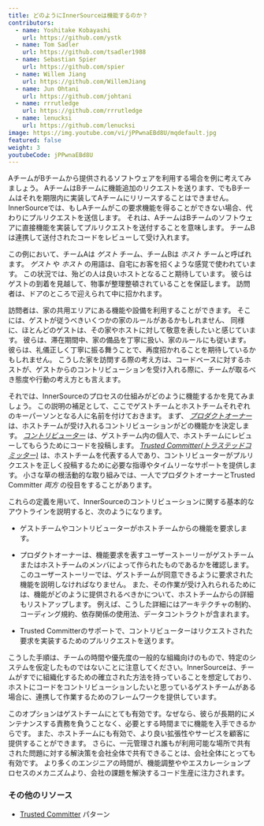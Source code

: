 ```yaml
---
title: どのようにInnerSourceは機能するのか？
contributors:
  - name: Yoshitake Kobayashi
    url: https://github.com/ystk
  - name: Tom Sadler
    url: https://github.com/tsadler1988
  - name: Sebastian Spier
    url: https://github.com/spier
  - name: Willem Jiang
    url: https://github.com/WillemJiang
  - name: Jun Ohtani
    url: https://github.com/johtani
  - name: rrrutledge
    url: https://github.com/rrrutledge
  - name: lenucksi
    url: https://github.com/lenucksi
image: https://img.youtube.com/vi/jPPwnaEBd8U/mqdefault.jpg
featured: false
weight: 3
youtubeCode: jPPwnaEBd8U
---
```

<div class="paragraph">
<p>AチームがBチームから提供されるソフトウェアを利用する場合を例に考えてみましょう。
AチームはBチームに機能追加のリクエストを送ります、でもBチームはそれを期限内に実装してAチームにリリースすることはできません。
InnerSourceでは、もしAチームがこの要求機能を得ることができない場合、代わりにプルリクエストを送信します。
それは、AチームはBチームのソフトウェアに直接機能を実装してプルリクエストを送付することを意味します。
チームBは連携して送付されたコードをレビューして受け入れます。</p>
</div>
<div class="paragraph">
<p>この例において、チームAは <em>ゲスト</em> チーム、チームBは <em>ホスト</em> チームと呼ばれます。
<em>ゲスト</em> や <em>ホスト</em> の用語は、自宅にお客を招くような感覚で使われています。
この状況では、殆どの人は良いホストとなること期待しています。
彼らはゲストの到着を見越して、物事が整理整頓されていることを保証します。
訪問者は、ドアのところで迎えられて中に招かれます。</p>
</div>
<div class="paragraph">
<p>訪問者は、家の共用エリアにある機能や設備を利用することができます。
そこには、ゲストが従うべきいくつかの家のルールがあるかもしれません、
同様に、ほとんどのゲストは、その家やホストに対して敬意を表したいと感じています。
彼らは、滞在期間中、家の備品を丁寧に扱い、家のルールにも従います。
彼らは、礼儀正しく丁寧に振る舞うことで、再度招かれることを期待しているかもしれません。
こうした家を訪問する際の考え方は、コードベースに対するホストが、ゲストからのコントリビューションを受け入れる際に、チームが取るべき態度や行動の考え方とも言えます。</p>
</div>
<div class="paragraph">
<p>それでは、InnerSourceのプロセスの仕組みがどのように機能するかを見てみましょう。
この説明の補足として、ここでゲストチームとホストチームそれぞれのキーパーソンとなる人に名前を付けておきます。
まず、 <a href="https://innersourcecommons.org/ja/learn/learning-path/product-owner"><em>プロダクトオーナー</em></a> は、ホストチームが受け入れるコントリビューションがどの機能かを決定します。
<a href="https://innersourcecommons.org/ja/learn/learning-path/contributor"><em>コントリビューター</em></a> は、ゲストチーム内の個人で、ホストチームにレビューしてもらうためにコードを投稿します。
<a href="https://innersourcecommons.org/ja/learn/learning-path/trusted-committer"><em>Trusted Committer(トラステッドコミッター)</em></a> は、ホストチームを代表する人であり、コントリビューターがプルリクエストを正しく投稿するために必要な指導やタイムリーなサポートを提供します。
小さな草の根活動的な取り組みでは、一人でプロダクトオーナーとTrusted Committer <em>両方</em> の役目をすることがあります。</p>
</div>
<div class="paragraph">
<p>これらの定義を用いて、InnerSourceのコントリビューションに関する基本的なアウトラインを説明すると、次のようになります。</p>
</div>
<div class="ulist">
<ul>
<li>
<p>ゲストチームやコントリビューターがホストチームからの機能を要求します。</p>
</li>
<li>
<p>プロダクトオーナーは、機能要求を表すユーザーストーリーがゲストチームまたはホストチームのメンバによって作られたものであるかを確認します。
このユーザーストーリーでは、ゲストチームが同意できるように要求された機能を説明しなければなりません。
また、その作業が受け入れられるためには、機能がどのように提供されるべきかについて、ホストチームからの詳細もリストアップします。
例えば、こうした詳細にはアーキテクチャの制約、コーディング規約、依存関係の使用法、データコントラクトが含まれます。</p>
</li>
<li>
<p>Trusted Committerのサポートで、コントリビューターはリクエストされた要求を実装するためのプルリクエストを送ります。</p>
</li>
</ul>
</div>
<div class="paragraph">
<p>こうした手順は、チームの時間や優先度の一般的な組織向けのもので、特定のシステムを仮定したものではないことに注意してください。InnerSourceは、チームがすでに組織化するための確立された方法を持っていることを想定しており、ホストにコードをコントリビューションしたいと思っているゲストチームがある場合に、連携して作業するためのフレームワークを提供しています。</p>
</div>
<div class="paragraph">
<p>このオプションはゲストチームにとても有効です。なぜなら、彼らが長期的にメンテナンスする責務を負うことなく、必要とする時間までに機能を入手できるからです。
また、ホストチームにも有効で、より良い拡張性やサービスを顧客に提供することができます。
さらに、一元管理され誰もが利用可能な場所で共有された問題に対する解決策を会社全体で共有できることは、会社全体にとっても有効です。
より多くのエンジニアの時間が、機能調整ややエスカレーションプロセスのメカニズムより、会社の課題を解決するコード生産に注力されます。</p>
</div>
<div class="sect2">
<h3 id="_その他のリソース">その他のリソース</h3>
<div class="ulist">
<ul>
<li>
<p><a href="https://patterns.innersourcecommons.org/p/trusted-committer">Trusted Committer</a> パターン</p>
</li>
</ul>
</div>
</div>
<!--- This file autogenerated from https://github.com/InnerSourceCommons/InnerSourceLearningPath/blob/main/scripts -->